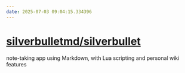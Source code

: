 ```yaml
---
date: 2025-07-03 09:04:15.334396
---
```


# [silverbulletmd/silverbullet](https://github.com/silverbulletmd/silverbullet)

note-taking app using Markdown, with Lua scripting and personal wiki features